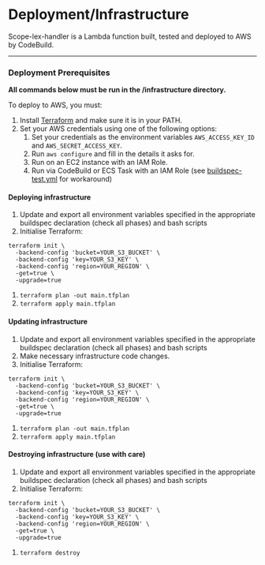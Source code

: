 # Deployment/Infrastructure

Scope-lex-handler is a Lambda function built, tested and deployed to AWS by CodeBuild.

---

### Deployment Prerequisites

**All commands below must be run in the /infrastructure directory.**

To deploy to AWS, you must:

1. Install [Terraform](https://www.terraform.io/) and make sure it is in your PATH.
1. Set your AWS credentials using one of the following options:
   1. Set your credentials as the environment variables `AWS_ACCESS_KEY_ID` and `AWS_SECRET_ACCESS_KEY`.
   1. Run `aws configure` and fill in the details it asks for.
   1. Run on an EC2 instance with an IAM Role.
   1. Run via CodeBuild or ECS Task with an IAM Role (see [buildspec-test.yml](../buildspec-test.yml) for workaround)

#### Deploying infrastructure

1. Update and export all environment variables specified in the appropriate buildspec declaration (check all phases) and bash scripts
1. Initialise Terraform:
```
terraform init \
  -backend-config 'bucket=YOUR_S3_BUCKET' \
  -backend-config 'key=YOUR_S3_KEY' \
  -backend-config 'region=YOUR_REGION' \
  -get=true \
  -upgrade=true
```
1. `terraform plan -out main.tfplan`
1. `terraform apply main.tfplan`

#### Updating infrastructure

1. Update and export all environment variables specified in the appropriate buildspec declaration (check all phases) and bash scripts
1. Make necessary infrastructure code changes.
1. Initialise Terraform:
```
terraform init \
  -backend-config 'bucket=YOUR_S3_BUCKET' \
  -backend-config 'key=YOUR_S3_KEY' \
  -backend-config 'region=YOUR_REGION' \
  -get=true \
  -upgrade=true
```
1. `terraform plan -out main.tfplan`
1. `terraform apply main.tfplan`

#### Destroying infrastructure (use with care)

1. Update and export all environment variables specified in the appropriate buildspec declaration (check all phases) and bash scripts
1. Initialise Terraform:
```
terraform init \
  -backend-config 'bucket=YOUR_S3_BUCKET' \
  -backend-config 'key=YOUR_S3_KEY' \
  -backend-config 'region=YOUR_REGION' \
  -get=true \
  -upgrade=true
```
1. `terraform destroy`